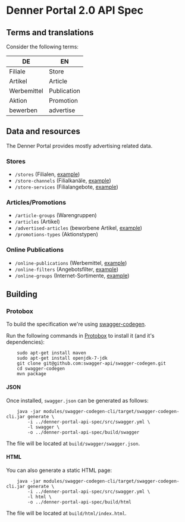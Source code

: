# Denner Portal 2.0 API Spec

## Terms and translations
Consider the following terms:

| DE          | EN          |
|-------------|-------------|
| Filiale     | Store       |
| Artikel     | Article     |
| Werbemittel | Publication |
| Aktion      | Promotion   |
| bewerben    | advertise   |

## Data and resources
The Denner Portal provides mostly advertising related data.

### Stores

* `/stores` (Filialen, [example](examples/stores.json))
* `/store-channels` (Filialkanäle, [example](examples/store-channels.json))
* `/store-services` (Filialangebote, [example](examples/store-services.json))

### Articles/Promotions

* `/article-groups` (Warengruppen)
* `/articles` (Artikel)
* `/advertised-articles` (beworbene Artikel, [example](examples/advertised-articles.json))
* `/promotions-types` (Aktionstypen)

### Online Publications

* `/online-publications` (Werbemittel, [example](examples/online-publications.json))
* `/online-filters` (Angebotsfilter, [example](examples/online-filters.json))
* `/online-groups` (Internet-Sortimente, [example](examples/online-groups.json))


## Building

### Protobox
To build the specification we're using [swagger-codegen](https://github.com/swagger-api/swagger-codegen).

Run the following commands in [Protobox](https://bitbucket.org/detailnet/protobox) to install it (and it's dependencies):

        sudo apt-get install maven
        sudo apt-get install openjdk-7-jdk
        git clone git@github.com:swagger-api/swagger-codegen.git
        cd swagger-codegen
        mvn package

#### JSON
Once installed, `swagger.json` can be generated as follows:

        java -jar modules/swagger-codegen-cli/target/swagger-codegen-cli.jar generate \
            -i ../denner-portal-api-spec/src/swagger.yml \
            -l swagger \
            -o ../denner-portal-api-spec/build/swagger
        
The file will be located at `build/swagger/swagger.json`.

#### HTML
You can also generate a static HTML page:

        java -jar modules/swagger-codegen-cli/target/swagger-codegen-cli.jar generate \
            -i ../denner-portal-api-spec/src/swagger.yml \
            -l html \
            -o ../denner-portal-api-spec/build/html
            
The file will be located at `build/html/index.html`.

